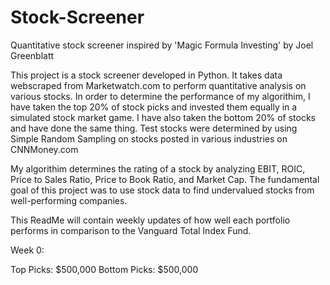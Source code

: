 # Stock-Screener
Quantitative stock screener inspired by 'Magic Formula Investing' by Joel Greenblatt

This project is a stock screener developed in Python. It takes data webscraped from Marketwatch.com to perform quantitative analysis on various stocks. In order to determine the performance of my algorithim, I have taken the top 20% of stock picks and invested them equally in a simulated stock market game. I have also taken the bottom 20% of stocks and have done the same thing. Test stocks were determined by using Simple Random Sampling on stocks posted in various industries on CNNMoney.com


My algorithim determines the rating of a stock by analyzing EBIT, ROIC, Price to Sales Ratio, Price to Book Ratio, and Market Cap. The fundamental goal of this project was to use stock data to find undervalued stocks from well-performing companies.

This ReadMe will contain weekly updates of how well each portfolio performs in comparison to the Vanguard Total Index Fund.


Week 0:

Top Picks: $500,000          Bottom Picks: $500,000
